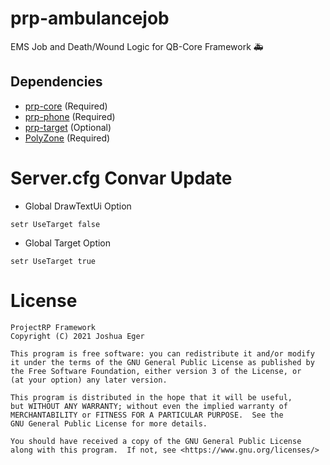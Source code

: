 # prp-ambulancejob
EMS Job and Death/Wound Logic for QB-Core Framework :ambulance:

## Dependencies
- [prp-core](https://github.com/qbcore-framework/prp-core) (Required)
- [prp-phone](https://github.com/qbcore-framework/prp-phone) (Required)
- [prp-target](https://github.com/BerkieBb/prp-target) (Optional)
- [PolyZone](https://github.com/mkafrin/PolyZone) (Required)

# Server.cfg Convar Update
- Global DrawTextUi Option
```
setr UseTarget false
``` 

- Global Target Option
```
setr UseTarget true
```


# License

    ProjectRP Framework
    Copyright (C) 2021 Joshua Eger

    This program is free software: you can redistribute it and/or modify
    it under the terms of the GNU General Public License as published by
    the Free Software Foundation, either version 3 of the License, or
    (at your option) any later version.

    This program is distributed in the hope that it will be useful,
    but WITHOUT ANY WARRANTY; without even the implied warranty of
    MERCHANTABILITY or FITNESS FOR A PARTICULAR PURPOSE.  See the
    GNU General Public License for more details.

    You should have received a copy of the GNU General Public License
    along with this program.  If not, see <https://www.gnu.org/licenses/>
